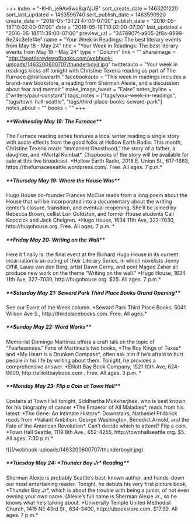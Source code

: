+++
index = "-KHh_je9Av6wo8qrAjUB"
sort_create_date = 1463201220
sort_last_updated = 1463596740
sort_publish_date = 1463590920
create_date = "2016-05-13T21:47:00-07:00"
publish_date = "2016-05-18T10:02:00-07:00"
date = "2016-05-18T10:02:00-07:00"
last_updated = "2016-05-18T11:39:00-07:00"
preview_url = "3478907f-a905-2f8a-8999-6e24c3efef4e"
name = "Your Week in Readings: The best literary events from May 18 - May 24"
title = "Your Week in Readings: The best literary events from May 18 - May 24"
type = "Column"
link = ""
shareimage = "http://seattlereviewofbooks.com/webhook-uploads/1463200600707/thunderboyjr.jpg"
twitterauto = "Your week in readings kicks off tonight with Christine Texeria reading as part of The Furnace @hollowearth."
facebookauto = "This week in readings includes a brand-new bookstore, a reading from Sherman Alexie, and a discussion about fear and memoir."
make_image_tweet = "False"
notes_byline = ["writers/paul-constant"]
tags_notes = ["tags/your-week-in-readings", "tags/town-hall-seattle", "tags/third-place-books-seward-park"]
notes_about = ""
books = ""
+++
<p class="noindent"><h5>**Wednesday May 18: The Furnace**</h5></p> 
The Furnace reading series features a local writer reading a single story with audio effects from the good folks at Hollow Earth Radio. This month, Christine Texeria reads “Immanent Ghosthood,” the story of a father, a daughter, and *Mortal Kombat*. Chapbooks of the story will be available for sale at this live broadcast. 
 *Hollow Earth Radio, 2018 E. Union St., 617-1683, https://thefurnaceseattle.wordpress.com/. Free. All ages. 7 p.m.*

<p class="noindent"><h5>**Thursday May 19: Where the House Was**</h5></p>
Hugo House co-founder Frances McCue reads from a long poem about the House that will be incorporated into a documentary about the writing center’s closure, transition, and eventual reopening. She’ll be joined by Rebecca Brown, cellist Lori Goldston, and former House students Cali Kopczick and Jack Chelgren.
 *Hugo House, 1634 11th Ave, 322-7030, http://hugohouse.org. Free. All ages. 7 p.m. * 

<p class="noindent"><h5>**Friday May 20: Writing on the Wall**</h5></p>
Here it finally is: the final event at the Richard Hugo House in its current incarnation is an outing of their Literary Series, in which novelists Jenny Offill, Laura van den Berg, artist Dawn Cerny, and poet Maged Zaher all produce new work on the theme “Writing on the wall.”  *Hugo House, 1634 11th Ave, 322-7030, http://hugohouse.org. $25. All ages. 7 p.m.* 

<p class="noindent"><h5>**Saturday May 21: Seward Park Third Place Books Grand Opening**</h5></p>
See our Event of the Week column. *Seward Park Third Place Books, 5041 Wilson Ave S., http://thirdplacebooks.com. Free. All ages.*

<p class="noindent"><h5>**Sunday May 22: Word Works**</h5></p>
Memoirist Domingo Martinez offers a craft talk on the topic of “Fearlessness.” Fans of Martinez’s two books, *The Boy Kings of Texas* and *My Heart Is a Drunken Compass*, often ask him if he’s afraid to hurt people in his life by writing about them. Tonight, he provides a comprehensive answer.
 *Elliott Bay Book Company, 1521 10th Ave, 624-6600, http://elliottbaybook.com . Free. All ages. 3 p.m. * 

<p class="noindent"><h5>**Monday May 23: Flip a Coin at Town Hall**</h5></p>
Upstairs at Town Hall tonight, Siddhartha Mukkherjhee, who is best known for his biography of cancer *The Emperor of All Maladies*, reads from his latest: *The Gene: An Intimate History*. Downstairs, Nathaniel Philbrick reads from *Valiant Ambition: George Washington, Benedict Arnold, and the Fate of the American Revolution*. Can’t decide which to attend? Flip a coin. *Town Hall Seattle, 1119 8th Ave., 652-4255, http://townhallseattle.org. $5. All ages. 7:30 p.m.* 

<p class="image-left">![](/webhook-uploads/1463200600707/thunderboyjr.jpg)</p>
<p class="noindent"><h5>**Tuesday May 24: *Thunder Boy Jr* Reading**</h5></p>
Sherman Alexie is probably Seattle’s best-known author, and hands-down our most entertaining reader. Tonight, he debuts his very first picture book, *Thunder Boy Jr*, which is about the trouble with being a junior, of not even owning your own name. (Alexie’s full name is Sherman Alexie Jr., so he knows what he’s talking about. *University Temple United Methodist Church, 1415 NE 43rd St., 634-3400, http://ubookstore.com. $17.99. All ages. 7 p.m.*

